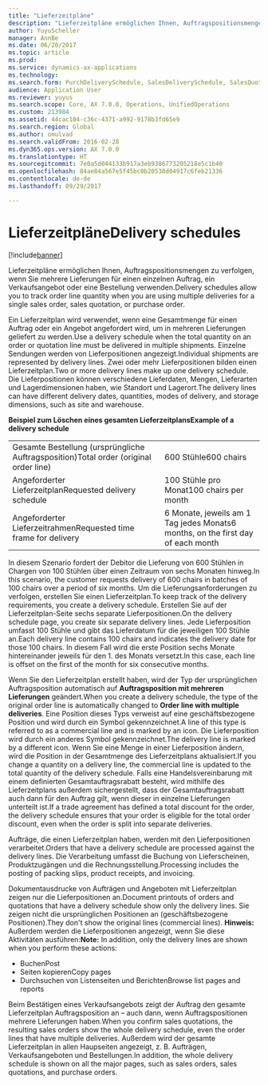 ```yaml
---
title: "Lieferzeitpläne"
description: "Lieferzeitpläne ermöglichen Ihnen, Auftragspositionsmengen zu verfolgen, wenn Sie mehrere Lieferungen für einen einzelnen Auftrag, ein Verkaufsangebot oder eine Bestellung verwenden."
author: YuyuScheller
manager: AnnBe
ms.date: 06/20/2017
ms.topic: article
ms.prod: 
ms.service: dynamics-ax-applications
ms.technology: 
ms.search.form: PurchDeliverySchedule, SalesDeliverySchedule, SalesQuotationDeliverySchedule
audience: Application User
ms.reviewer: yuyus
ms.search.scope: Core, AX 7.0.0, Operations, UnifiedOperations
ms.custom: 213984
ms.assetid: 44cac104-c36c-4371-a992-9178b3fd65e9
ms.search.region: Global
ms.author: omulvad
ms.search.validFrom: 2016-02-28
ms.dyn365.ops.version: AX 7.0.0
ms.translationtype: HT
ms.sourcegitcommit: 7e0a5d044133b917a3eb9386773205218e5c1b40
ms.openlocfilehash: 84ae84a567e5f45bc0b20538d04917c6feb21336
ms.contentlocale: de-de
ms.lasthandoff: 09/29/2017

---
```


# <a name="delivery-schedules"></a><span data-ttu-id="76c48-103">Lieferzeitpläne</span><span class="sxs-lookup"><span data-stu-id="76c48-103">Delivery schedules</span></span>

[!include[banner](../includes/banner.md)]


<span data-ttu-id="76c48-104">Lieferzeitpläne ermöglichen Ihnen, Auftragspositionsmengen zu verfolgen, wenn Sie mehrere Lieferungen für einen einzelnen Auftrag, ein Verkaufsangebot oder eine Bestellung verwenden.</span><span class="sxs-lookup"><span data-stu-id="76c48-104">Delivery schedules allow you to track order line quantity when you are using multiple deliveries for a single sales order, sales quotation, or purchase order.</span></span>

<span data-ttu-id="76c48-105">Ein Lieferzeitplan wird verwendet, wenn eine Gesamtmenge für einen Auftrag oder ein Angebot angefordert wird, um in mehreren Lieferungen geliefert zu werden.</span><span class="sxs-lookup"><span data-stu-id="76c48-105">Use a delivery schedule when the total quantity on an order or quotation line must be delivered in multiple shipments.</span></span> <span data-ttu-id="76c48-106">Einzelne Sendungen werden von Lieferpositionen angezeigt.</span><span class="sxs-lookup"><span data-stu-id="76c48-106">Individual shipments are represented by delivery lines.</span></span> <span data-ttu-id="76c48-107">Zwei oder mehr Lieferpositionen bilden einen Lieferzeitplan.</span><span class="sxs-lookup"><span data-stu-id="76c48-107">Two or more delivery lines make up one delivery schedule.</span></span> <span data-ttu-id="76c48-108">Die Lieferpositionen können verschiedene Lieferdaten, Mengen, Lieferarten und Lagerdimensionen haben, wie Standort und Lagerort.</span><span class="sxs-lookup"><span data-stu-id="76c48-108">The delivery lines can have different delivery dates, quantities, modes of delivery, and storage dimensions, such as site and warehouse.</span></span>  

<span data-ttu-id="76c48-109">**Beispiel zum Löschen eines gesamten Lieferzeitplans**</span><span class="sxs-lookup"><span data-stu-id="76c48-109">**Example of a delivery schedule**</span></span>

|                                   |                                          |
|-----------------------------------|------------------------------------------|
| <span data-ttu-id="76c48-110">Gesamte Bestellung (ursprüngliche Auftragsposition)</span><span class="sxs-lookup"><span data-stu-id="76c48-110">Total order (original order line)</span></span> | <span data-ttu-id="76c48-111">600 Stühle</span><span class="sxs-lookup"><span data-stu-id="76c48-111">600 chairs</span></span>                               |
| <span data-ttu-id="76c48-112">Angeforderter Lieferzeitplan</span><span class="sxs-lookup"><span data-stu-id="76c48-112">Requested delivery schedule</span></span>       | <span data-ttu-id="76c48-113">100 Stühle pro Monat</span><span class="sxs-lookup"><span data-stu-id="76c48-113">100 chairs per month</span></span>                     |
| <span data-ttu-id="76c48-114">Angeforderter Lieferzeitrahmen</span><span class="sxs-lookup"><span data-stu-id="76c48-114">Requested time frame for delivery</span></span> | <span data-ttu-id="76c48-115">6 Monate, jeweils am 1 Tag jedes Monats</span><span class="sxs-lookup"><span data-stu-id="76c48-115">6 months, on the first day of each month</span></span> |

<span data-ttu-id="76c48-116">In diesem Szenario fordert der Debitor die Lieferung von 600 Stühlen in Chargen von 100 Stühlen über einen Zeitraum von sechs Monaten hinweg.</span><span class="sxs-lookup"><span data-stu-id="76c48-116">In this scenario, the customer requests delivery of 600 chairs in batches of 100 chairs over a period of six months.</span></span> <span data-ttu-id="76c48-117">Um die Lieferungsanforderungen zu verfolgen, erstellen Sie einen Lieferzeitplan.</span><span class="sxs-lookup"><span data-stu-id="76c48-117">To keep track of the delivery requirements, you create a delivery schedule.</span></span> <span data-ttu-id="76c48-118">Erstellen Sie auf der Lieferzeitplan-Seite sechs separate Lieferpositionen.</span><span class="sxs-lookup"><span data-stu-id="76c48-118">On the delivery schedule page, you create six separate delivery lines.</span></span> <span data-ttu-id="76c48-119">Jede Lieferposition umfasst 100 Stühle und gibt das Lieferdatum für die jeweiligen 100 Stühle an.</span><span class="sxs-lookup"><span data-stu-id="76c48-119">Each delivery line contains 100 chairs and indicates the delivery date for those 100 chairs.</span></span> <span data-ttu-id="76c48-120">In diesem Fall wird die erste Position sechs Monate hintereinander jeweils für den 1. des Monats versetzt.</span><span class="sxs-lookup"><span data-stu-id="76c48-120">In this case, each line is offset on the first of the month for six consecutive months.</span></span>  

<span data-ttu-id="76c48-121">Wenn Sie den Lieferzeitplan erstellt haben, wird der Typ der ursprünglichen Auftragsposition automatisch auf **Auftragsposition mit mehreren Lieferungen** geändert.</span><span class="sxs-lookup"><span data-stu-id="76c48-121">When you create a delivery schedule, the type of the original order line is automatically changed to **Order line with multiple deliveries**.</span></span> <span data-ttu-id="76c48-122">Eine Position dieses Typs verweist auf eine geschäftsbezogene Position und wird durch ein Symbol gekennzeichnet.</span><span class="sxs-lookup"><span data-stu-id="76c48-122">A line of this type is referred to as a commercial line and is marked by an icon.</span></span> <span data-ttu-id="76c48-123">Die Lieferposition wird durch ein anderes Symbol gekennzeichnet.</span><span class="sxs-lookup"><span data-stu-id="76c48-123">The delivery line is marked by a different icon.</span></span> <span data-ttu-id="76c48-124">Wenn Sie eine Menge in einer Lieferposition ändern, wird die Position in der Gesamtmenge des Lieferzeitplans aktualisiert.</span><span class="sxs-lookup"><span data-stu-id="76c48-124">If you change a quantity on a delivery line, the commercial line is updated to the total quantity of the delivery schedule.</span></span> <span data-ttu-id="76c48-125">Falls eine Handelsvereinbarung mit einem definierten Gesamtauftragsrabatt besteht, wird mithilfe des Lieferzeitplans außerdem sichergestellt, dass der Gesamtauftragsrabatt auch dann für den Auftrag gilt, wenn dieser in einzelne Lieferungen unterteilt ist.</span><span class="sxs-lookup"><span data-stu-id="76c48-125">If a trade agreement has defined a total discount for the order, the delivery schedule ensures that your order is eligible for the total order discount, even when the order is split into separate deliveries.</span></span>  

<span data-ttu-id="76c48-126">Aufträge, die einen Lieferzeitplan haben, werden mit den Lieferpositionen verarbeitet.</span><span class="sxs-lookup"><span data-stu-id="76c48-126">Orders that have a delivery schedule are processed against the delivery lines.</span></span> <span data-ttu-id="76c48-127">Die Verarbeitung umfasst die Buchung von Lieferscheinen, Produktzugängen und die Rechnungsstellung.</span><span class="sxs-lookup"><span data-stu-id="76c48-127">Processing includes the posting of packing slips, product receipts, and invoicing.</span></span>  

<span data-ttu-id="76c48-128">Dokumentausdrucke von Aufträgen und Angeboten mit Lieferzeitplan zeigen nur die Lieferpositionen an.</span><span class="sxs-lookup"><span data-stu-id="76c48-128">Document printouts of orders and quotations that have a delivery schedule show only the delivery lines.</span></span> <span data-ttu-id="76c48-129">Sie zeigen nicht die ursprünglichen Positionen an (geschäftsbezogene Positionen).</span><span class="sxs-lookup"><span data-stu-id="76c48-129">They don't show the original lines (commercial lines).</span></span> <span data-ttu-id="76c48-130">**Hinweis:** Außerdem werden die Lieferpositionen angezeigt, wenn Sie diese Aktivitäten ausführen:</span><span class="sxs-lookup"><span data-stu-id="76c48-130">**Note:** In addition, only the delivery lines are shown when you perform these actions:</span></span>

-   <span data-ttu-id="76c48-131">Buchen</span><span class="sxs-lookup"><span data-stu-id="76c48-131">Post</span></span>
-   <span data-ttu-id="76c48-132">Seiten kopieren</span><span class="sxs-lookup"><span data-stu-id="76c48-132">Copy pages</span></span>
-   <span data-ttu-id="76c48-133">Durchsuchen von Listenseiten und Berichten</span><span class="sxs-lookup"><span data-stu-id="76c48-133">Browse list pages and reports</span></span>

<span data-ttu-id="76c48-134">Beim Bestätigen eines Verkaufsangebots zeigt der Auftrag den gesamte Lieferzeitplan Auftragsposition an – auch dann, wenn Auftragspositionen mehrere Lieferungen haben.</span><span class="sxs-lookup"><span data-stu-id="76c48-134">When you confirm sales quotations, the resulting sales orders show the whole delivery schedule, even the order lines that have multiple deliveries.</span></span> <span data-ttu-id="76c48-135">Außerdem wird der gesamte Lieferzeitplan in allen Haupseiten angezeigt, z. B. Aufträgen, Verkaufsangeboten und Bestellungen.</span><span class="sxs-lookup"><span data-stu-id="76c48-135">In addition, the whole delivery schedule is shown on all the major pages, such as sales orders, sales quotations, and purchase orders.</span></span>




